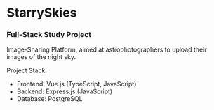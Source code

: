 # StarrySkies
### Full-Stack Study Project

Image-Sharing Platform, aimed at astrophotographers to upload their images of the night sky.

Project Stack:
- Frontend: Vue.js (TypeScript, JavaScript)
- Backend: Express.js (JavaScript)
- Database: PostgreSQL
